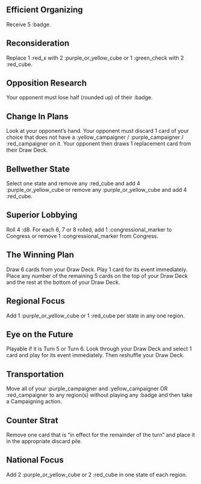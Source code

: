 ## Efficient Organizing
Receive 5 :badge.

## Reconsideration
Replace 1 :red_x with 2 :purple_or_yellow_cube or 1 :green_check with 2 :red_cube.

## Opposition Research
Your opponent must lose half (rounded up) of their :badge.

## Change In Plans
Look at your opponent’s hand. Your opponent must discard 1 card of your choice that does not have a :yellow_campaigner / :purple_campaigner / :red_campaigner on it. Your opponent then draws 1 replacement card from their Draw Deck.

## Bellwether State
Select one state and remove any :red_cube and add 4 :purple_or_yellow_cube or remove any :purple_or_yellow_cube and add 4 :red_cube.

## Superior Lobbying
Roll 4 :d8. For each 6, 7 or 8 rolled, add 1 :congressional_marker to Congress or remove 1 :congressional_marker from Congress.

## The Winning Plan
Draw 6 cards from your Draw Deck. Play 1 card for its event immediately. Place any number of the remaining 5 cards on the top of your Draw Deck and the rest at the bottom of your Draw Deck.

## Regional Focus
Add 1 :purple_or_yellow_cube or 1 :red_cube per state in any one region.

## Eye on the Future
Playable if it is Turn 5 or Turn 6. Look through your Draw Deck and select 1 card and play for its event immediately. Then reshuffle your Draw Deck.

## Transportation
Move all of your :purple_campaigner and :yellow_campaigner OR :red_campaigner to any region(s) without playing any :badge and then take a Campaigning action.

## Counter Strat
Remove one card that is “in effect for the remainder of the turn” and place it in the appropriate discard pile.

## National Focus
Add 2 :purple_or_yellow_cube or 2 :red_cube in one state of each region.
